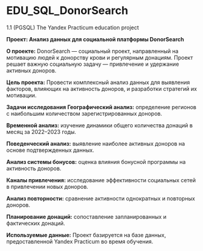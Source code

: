 # EDU_SQL_DonorSearch
1.1 (PGSQL) The Yandex Practicum education project 

**Проект: Анализ данных для социальной платформы DonorSearch**

**О проекте:**
DonorSearch — социальный проект, направленный на мотивацию людей к донорству крови и регулярным донациям. Проект решает важную социальную задачу — привлечение и удержание активных доноров.

**Цель проекта:**
Провести комплексный анализ данных для выявления факторов, влияющих на активность доноров, и разработки стратегий их мотивации.



**Задачи исследования**
**Географический анализ:** определение регионов с наибольшим количеством зарегистрированных доноров.

**Временной анализ:** изучение динамики общего количества донаций в месяц за 2022–2023 годы.

**Поведенческий анализ:** выявление наиболее активных доноров на основе подтвержденных данных.

**Анализ системы бонусов:** оценка влияния бонусной программы на активность доноров.

**Каналы привлечения:** исследование эффективности социальных сетей в привлечении новых доноров.

**Анализ повторности:** сравнение активности однократных и повторных доноров.

**Планирование донаций:** сопоставление запланированных и фактических донаций.



**Используемые данные:**
Проект базируется на базе данных, предоставленной Yandex Practicum во время обучения.
